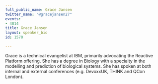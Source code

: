 ```yaml
---
full_public_name: Grace Jansen
twitter_name: "@gracejansen27"
events:
- 4814
title: Grace Jansen
layout: speaker_bio
id: 1570

---
```

Grace is a technical evangelist at IBM, primarily advocating the Reactive Platform offering. She has a degree in Biology with a specialty in the  modelling and prediction of biological systems. She has spoken at both internal and external conferences (e.g. DevoxxUK, THINK and QCon London).